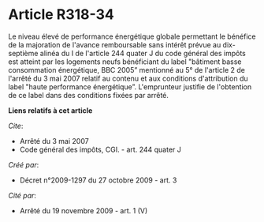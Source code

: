 # Article R318-34

Le niveau élevé de performance énergétique globale permettant le bénéfice de la majoration de l'avance remboursable sans
intérêt prévue au dix-septième alinéa du I de l'article 244 quater J du code général des impôts est atteint par les logements
neufs bénéficiant du label "bâtiment basse consommation énergétique, BBC 2005” mentionné au 5° de l'article 2 de l'arrêté du
3 mai 2007 relatif au contenu et aux conditions d'attribution du label "haute performance énergétique”. L'emprunteur justifie
de l'obtention de ce label dans des conditions fixées par arrêté.

**Liens relatifs à cet article**

_Cite_:

  - Arrêté du 3 mai 2007
  - Code général des impôts, CGI. - art. 244 quater J

_Créé par_:

  - Décret n°2009-1297 du 27 octobre 2009 - art. 3

_Cité par_:

  - Arrêté du 19 novembre 2009 - art. 1 (V)
